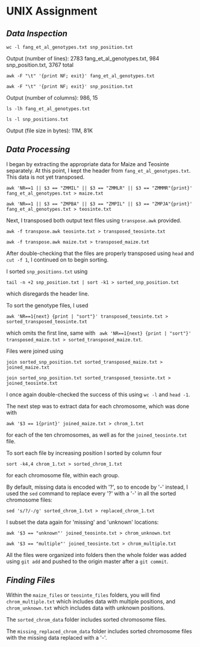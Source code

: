 # UNIX Assignment


## _Data Inspection_

```
wc -l fang_et_al_genotypes.txt snp_position.txt
```
Output (number of lines): 2783 fang_et_al_genotypes.txt, 984 snp_position.txt, 3767 total

```
awk -F "\t" '{print NF; exit}' fang_et_al_genotypes.txt
```
```
awk -F "\t" '{print NF; exit}' snp_position.txt
```
Output (number of columns): 986, 15

```
ls -lh fang_et_al_genotypes.txt
```
```
ls -l snp_positions.txt
```
Output (file size in bytes): 11M, 81K
## _Data Processing_

I began by extracting the appropriate data for Maize and Teosinte separately. At this point, I kept the header from `fang_et_al_genotypes.txt`. This data is not yet transposed.

```
awk 'NR==1 || $3 == "ZMMIL" || $3 == "ZMMLR" || $3 == "ZMMMR"{print}' fang_et_al_genotypes.txt > maize.txt
```
```
awk 'NR==1 || $3 == "ZMPBA" || $3 == "ZMPIL" || $3 == "ZMPJA"{print}' fang_et_al_genotypes.txt > teosinte.txt
```

Next, I transposed both output text files using `transpose.awk` provided.

```
awk -f transpose.awk teosinte.txt > transposed_teosinte.txt
```
```
awk -f transpose.awk maize.txt > transposed_maize.txt
```

After double-checking that the files are properly transposed using `head` and `cut -f 1`, I continued on to begin sorting.

I sorted `snp_positions.txt` using 
```
tail -n +2 snp_position.txt | sort -k1 > sorted_snp_position.txt
```
which disregards the header line. 

To sort the genotype files, I used 
```
awk 'NR==1{next} {print | "sort"}' transposed_teosinte.txt > sorted_transposed_teosinte.txt
```
which omits the first line, same with ` awk 'NR==1{next} {print | "sort"}' transposed_maize.txt > sorted_transposed_maize.txt`.

Files were joined using 
```
join sorted_snp_position.txt sorted_transposed_maize.txt > joined_maize.txt
```
```
join sorted_snp_position.txt sorted_transposed_teosinte.txt > joined_teosinte.txt
```
I once again double-checked the success of this using `wc -l` and `head -1`.

The next step was to extract data for each chromosome, which was done with 
```
awk '$3 == 1{print}' joined_maize.txt > chrom_1.txt
```
for each of the ten chromosomes, as well as for the `joined_teosinte.txt` file. 

To sort each file by increasing position I sorted by column four
```
sort -k4,4 chrom_1.txt > sorted_chrom_1.txt
```
for each chromosome file, within each group.

By default, missing data is encoded with '?', so to encode by '-' instead, I used the `sed` command to replace every '?' with a '-' in all the sorted chromosome files: 
```
sed 's/?/-/g' sorted_chrom_1.txt > replaced_chrom_1.txt
```

I subset the data again for 'missing' and 'unknown' locations:
```
awk '$3 == "unknown"' joined_teosinte.txt > chrom_unknown.txt
```
```
awk '$3 == "multiple"' joined_teosinte.txt > chrom_multiple.txt
```

All the files were organized into folders then the whole folder was added using `git add` and pushed to the origin master after a `git commit`.

## _Finding Files_

Within the `maize_files` or `teosinte_files` folders, you will find `chrom_multiple.txt` which includes data with multiple positions, and `chrom_unknown.txt` which includes data with unknown positions.

The `sorted_chrom_data` folder includes sorted chromosome files.

The `missing_replaced_chrom_data` folder includes sorted chromosome files with the missing data replaced with a '-'.
